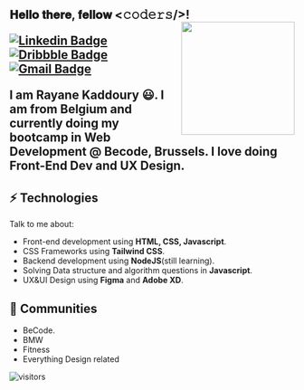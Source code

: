 <!--
**RayaneKaddoury/RayaneKaddoury** is a ✨ _special_ ✨ repository because its `README.md` (this file) appears on your GitHub profile.

Here are some ideas to get you started:

- 🔭 I’m currently working on ...
- 🌱 I’m currently learning ...
- 👯 I’m looking to collaborate on ...
- 🤔 I’m looking for help with ...
- 💬 Ask me about ...
- 📫 How to reach me: ...
- 😄 Pronouns: ...
- ⚡ Fun fact: ...
-->

<h2> 𝐇𝐞𝐥𝐥𝐨 𝐭𝐡𝐞𝐫𝐞, 𝐟𝐞𝐥𝐥𝐨𝐰 <𝚌𝚘𝚍𝚎𝚛𝚜/>!
  <!--
<img src="https://raw.githubusercontent.com/ABSphreak/ABSphreak/master/gifs/Hi.gif" width="10px">
</h2> 
-->

<img align='right' src='https://user-images.githubusercontent.com/5713670/87202985-820dcb80-c2b6-11ea-9f56-7ec461c497c3.gif' width='200"'>

<!--
[![Twitter Badge](https://img.shields.io/badge/-@userdesks-1ca0f1?style=flat-square&labelColor=1ca0f1&logo=twitter&logoColor=white&link=https://twitter.com/userdesks)](https://twitter.com/userdesks) 
-->

[![Linkedin Badge](https://img.shields.io/badge/-rayanekaddoury-blue?style=flat-square&logo=Linkedin&logoColor=white&link=https://www.linkedin.com/in/rayane-kaddoury-aa4035185/)](https://www.linkedin.com/in/rayane-kaddoury-aa4035185/) 
[![Dribbble Badge](https://img.shields.io/badge/-UX&UIdesign-pink?style=flat-square&labelColor=pink&logo=Dribbble&link=https://dribbble.com/Kadd)](https://dribbble.com/Kadd)
[![Gmail Badge](https://img.shields.io/badge/-rayanekaddoury@gmail.com-c14438?style=flat-square&logo=Gmail&logoColor=white&link=mailto:rayanekaddoury@gmail.com)](mailto:rayanekaddoury@gmail.com)

I am Rayane Kaddoury 😃. I am from Belgium and currently doing my bootcamp in Web Development @ Becode, Brussels. I love doing Front-End Dev and UX Design.

## ⚡ Technologies
Talk to me about:
- Front-end development using **HTML, CSS, Javascript**.
- CSS Frameworks using **Tailwind CSS**.
- Backend development using **NodeJS**(still learning).
- Solving Data structure and algorithm questions in **Javascript**.
- UX&UI Design using **Figma** and **Adobe XD**.
## 👯 Communities
* BeCode.
* BMW
* Fitness
* Everything Design related
  
 

![visitors](https://komarev.com/ghpvc/?username=RayaneKaddoury&color=yellow)

 <!--
## Hello World!! 🤔
- 💬 Ask me about anything and everything.
- 🎯 Portfolio site: [Dribbble](https://dribbble.com/Kadd).
!-->
